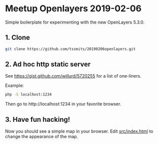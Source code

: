 # Meetup Openlayers 2019-02-06

Simple boilerplate for experimenting with the new OpenLayers 5.3.0. 

## 1. Clone

```bash
git clone https://github.com/tssmits/20190206openlayers.git
```

## 2. Ad hoc http static server

See https://gist.github.com/willurd/5720255 for a list of one-liners.

Example:

```bash
php -S localhost:1234
```

Then go to http://localhost:1234 in your favorite browser.


## 3. Have fun hacking!

Now you should see a simple map in your browser. Edit [src/index.html](src/index.html) to change the appearance of the map.
